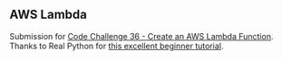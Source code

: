 ## AWS Lambda

Submission for [Code Challenge 36 - Create an AWS Lambda Function](https://pybit.es/codechallenge36.html). Thanks to Real Python for [this excellent beginner tutorial](https://realpython.com/blog/python/code-evaluation-with-aws-lambda-and-api-gateway/).
